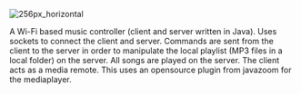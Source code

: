 ![256px_horizontal](https://user-images.githubusercontent.com/36637989/44180187-fa7fa800-a0f2-11e8-8004-c1d4ca232fbc.png)

A Wi-Fi based music controller (client and server written in Java). Uses sockets to connect the client and server. Commands are sent from the client to the server in order to manipulate the local playlist (MP3 files in a local folder) on the server. All songs are played on the server. The client acts as a media remote. This uses an opensource plugin from javazoom for the mediaplayer.
